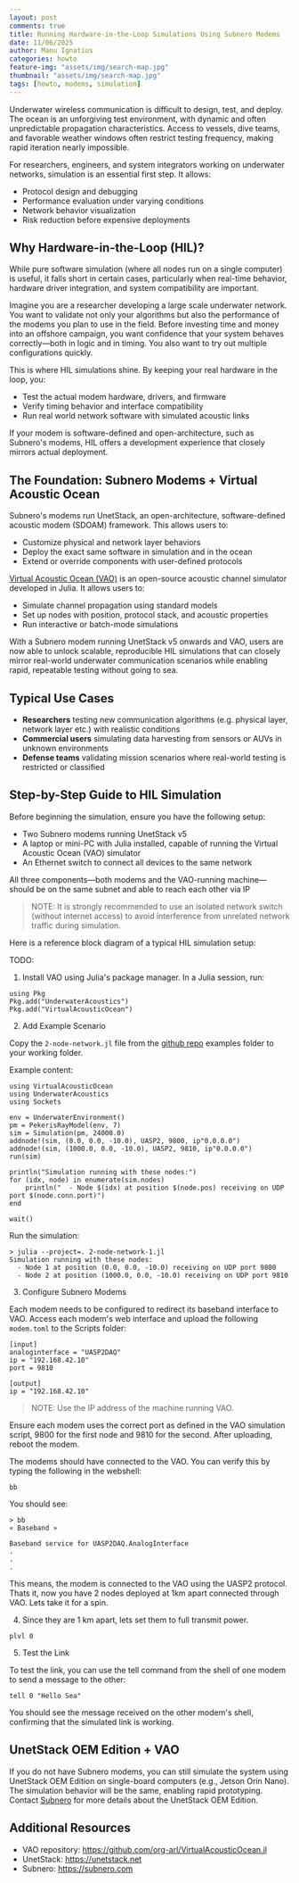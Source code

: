 ```yaml
---
layout: post
comments: true
title: Running Hardware-in-the-Loop Simulations Using Subnero Modems
date: 11/06/2025
author: Manu Ignatius
categories: howto
feature-img: "assets/img/search-map.jpg"
thumbnail: "assets/img/search-map.jpg"
tags: [howto, modems, simulation]
---
```


Underwater wireless communication is difficult to design, test, and deploy. The ocean is an unforgiving test environment, with dynamic and often unpredictable propagation characteristics. Access to vessels, dive teams, and favorable weather windows often restrict testing frequency, making rapid iteration nearly impossible.

For researchers, engineers, and system integrators working on underwater networks, simulation is an essential first step. It allows:
- Protocol design and debugging
- Performance evaluation under varying conditions
- Network behavior visualization
- Risk reduction before expensive deployments

## Why Hardware-in-the-Loop (HIL)?

While pure software simulation (where all nodes run on a single computer) is useful, it falls short in certain cases, particularly when real-time behavior, hardware driver integration, and system compatibility are important.

Imagine you are a researcher developing a large scale underwater network. You want to validate not only your algorithms but also the performance of the modems you plan to use in the field. Before investing time and money into an offshore campaign, you want confidence that your system behaves correctly—both in logic and in timing. You also want to try out multiple configurations quickly.

This is where HIL simulations shine. By keeping your real hardware in the loop, you:
- Test the actual modem hardware, drivers, and firmware
- Verify timing behavior and interface compatibility
- Run real world network software with simulated acoustic links

If your modem is software-defined and open-architecture, such as Subnero's modems, HIL offers a development experience that closely mirrors actual deployment.

## The Foundation: Subnero Modems + Virtual Acoustic Ocean

Subnero's modems run UnetStack, an open-architecture, software-defined acoustic modem (SDOAM) framework. This allows users to:
- Customize physical and network layer behaviors
- Deploy the exact same software in simulation and in the ocean
- Extend or override components with user-defined protocols

[Virtual Acoustic Ocean (VAO)](https://github.com/org-arl/VirtualAcousticOcean.jl) is an open-source acoustic channel simulator developed in Julia. It allows users to:
- Simulate channel propagation using standard models
- Set up nodes with position, protocol stack, and acoustic properties
- Run interactive or batch-mode simulations

With a Subnero modem running UnetStack v5 onwards and VAO, users are now able to unlock scalable, reproducible HIL simulations that can closely mirror real-world underwater communication scenarios while enabling rapid, repeatable testing without going to sea.

## Typical Use Cases
- **Researchers** testing new communication algorithms (e.g. physical layer, network layer etc.) with realistic conditions
- **Commercial users** simulating data harvesting from sensors or AUVs in unknown environments
- **Defense teams** validating mission scenarios where real-world testing is restricted or classified

## Step-by-Step Guide to HIL Simulation

Before beginning the simulation, ensure you have the following setup:
- Two Subnero modems running UnetStack v5
- A laptop or mini-PC with Julia installed, capable of running the Virtual Acoustic Ocean (VAO) simulator
- An Ethernet switch to connect all devices to the same network

All three components—both modems and the VAO-running machine—should be on the same subnet and able to reach each other via IP

> NOTE: It is strongly recommended to use an isolated network switch (without internet access) to avoid interference from unrelated network traffic during simulation.

Here is a reference block diagram of a typical HIL simulation setup:

TODO:

1. Install VAO using Julia's package manager. In a Julia session, run:

```
using Pkg
Pkg.add("UnderwaterAcoustics")
Pkg.add("VirtualAcousticOcean")
```


2. Add Example Scenario

Copy the `2-node-network.jl` file from the [github repo](https://github.com/org-arl/VirtualAcousticOcean.jl) examples folder to your working folder.

Example content:

```
using VirtualAcousticOcean
using UnderwaterAcoustics
using Sockets

env = UnderwaterEnvironment()
pm = PekerisRayModel(env, 7)
sim = Simulation(pm, 24000.0)
addnode!(sim, (0.0, 0.0, -10.0), UASP2, 9800, ip"0.0.0.0")
addnode!(sim, (1000.0, 0.0, -10.0), UASP2, 9810, ip"0.0.0.0")
run(sim)

println("Simulation running with these nodes:")
for (idx, node) in enumerate(sim.nodes)
    println("  - Node $(idx) at position $(node.pos) receiving on UDP port $(node.conn.port)")
end

wait()
```

Run the simulation:

```
> julia --project=. 2-node-network-1.jl
Simulation running with these nodes:
  - Node 1 at position (0.0, 0.0, -10.0) receiving on UDP port 9800
  - Node 2 at position (1000.0, 0.0, -10.0) receiving on UDP port 9810
```

3. Configure Subnero Modems

Each modem needs to be configured to redirect its baseband interface to VAO. Access each modem's web interface and upload the following `modem.toml` to the Scripts folder:

```
[input]
analoginterface = "UASP2DAQ"
ip = "192.168.42.10"
port = 9810

[output]
ip = "192.168.42.10"
```
> NOTE: Use the IP address of the machine running VAO.

Ensure each modem uses the correct port as defined in the VAO simulation script, 9800 for the first node and 9810 for the second. After uploading, reboot the modem.

The modems should have connected to the VAO. You can verify this by typing the following in the webshell:

```
bb
```

You should see:

```
> bb
« Baseband »

Baseband service for UASP2DAQ.AnalogInterface
.
.
.
```

This means, the modem is connected to the VAO using the UASP2 protocol. Thats it, now you have 2 nodes deployed at 1km apart connected through VAO. Lets take it for a spin.


4. Since they are 1 km apart, lets set them to full transmit power.

```
plvl 0
```

5. Test the Link

To test the link, you can use the tell command from the shell of one modem to send a message to the other:

```
tell 0 "Hello Sea"
```

You should see the message received on the other modem's shell, confirming that the simulated link is working.

## UnetStack OEM Edition + VAO

If you do not have Subnero modems, you can still simulate the system using UnetStack OEM Edition on single-board computers (e.g., Jetson Orin Nano). The simulation behavior will be the same, enabling rapid prototyping. Contact [Subnero](mailto:info@subnero.com) for more details about the UnetStack OEM Edition.

## Additional Resources

- VAO repository: https://github.com/org-arl/VirtualAcousticOcean.jl
- UnetStack: https://unetstack.net
- Subnero: https://subnero.com

